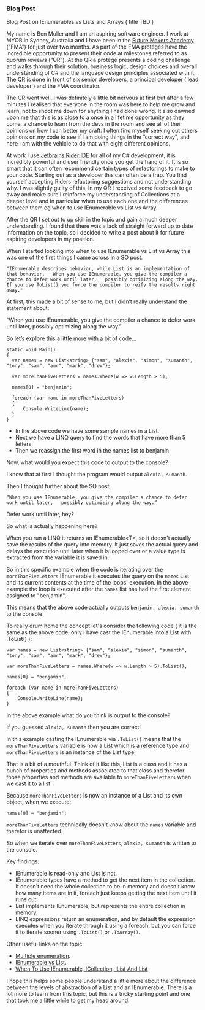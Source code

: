 ### Blog Post

Blog Post on IEnumerables vs Lists and Arrays ( title TBD )

My name is Ben Muller and I am an aspiring software engineer. I work at MYOB in Sydney, Australia and I have been in the [Future Makers Academy](https://www.myob.com/au/careers/graduate-program) (“FMA”) for just over two months. As part of the FMA protégés have the incredible opportunity to present their code at milestones referred to as quorum reviews (“QR”). At the QR a protégé presents a coding challenge and walks through their solution, business logic, design choices and overall understanding of C# and the language design principles associated with it. The QR is done in front of six senior developers, a principal developer ( lead developer ) and the FMA coordinator.

The QR went well, I was definitely a little bit nervous at first but after a few minutes I realised that everyone in the room was here to help me grow and learn, not to shoot me down for anything I had done wrong. It also dawned upon me that this is as close to a once in a lifetime opportunity as they come, a chance to learn from the devs in the room and see all of their opinions on how I can better my craft. I often find myself seeking out others opinions on my code to see if I am doing things in the “correct way", and here I am with the vehicle to do that with eight different opinions.

At work I use [Jetbrains Rider IDE](https://www.jetbrains.com/rider/) for all of my C# development, it is incredibly powerful and user friendly once you get the hang of it. It is so smart that it can often recommend certain types of refactorings to make to your code. Starting out as a developer this can often be a trap. You find yourself accepting Riders refactoring suggestions and not understanding why. I was slightly guilty of this. In my QR I received some feedback to go away and make sure I reinforce my understanding of Collections at a deeper level and in particular when to use each one and the differences between them eg when to use IEnumerable vs List vs Array. 

After the QR I set out to up skill in the topic and gain a much deeper understanding. I found that there was a lack of straight forward up to date information on the topic, so I decided to write a post about it for future aspiring developers in my position.

When I started looking into when to use  IEnumerable vs List vs Array this was one of the first things I came across in a SO post.

```
"IEnumerable describes behavior, while List is an implementation of that behavior.   When you use IEnumerable, you give the compiler a chance to defer work until later,   possibly optimizing along the way. If you use ToList() you force the compiler to reify the results right away."
```

At first, this made a bit of sense to me, but I didn’t really understand the statement about:

“When you use IEnumerable, you give the compiler a chance to defer work until later, possibly optimizing along the way.”

So let’s explore this a little more with a bit of code…

```
static void Main()
{
  var names = new List<string> {"sam", "alexia", "simon", "sumanth", "tony", "sam", "amr", "mark", "drew"};
  
  var moreThanFiveLetters = names.Where(w => w.Length > 5);
  
  names[0] = "benjamin";

  foreach (var name in moreThanFiveLetters)
  {
      Console.WriteLine(name);
  }
}
```

- In the above code we have some sample names in a List.
- Next we have a LINQ query to find the words that have more than 5 letters.
- Then we reassign the first word in the names list to benjamin.

Now, what would you expect this code to output to the console?

I know that at first I thought the program would output `alexia, sumanth`.

Then I thought further about the SO post.
```
“When you use IEnumerable, you give the compiler a chance to defer work until later,   possibly optimizing along the way.”
```

Defer work until later, hey?

So what is actually happening here? 

When you run a LINQ it returns an IEnumerable\<T>, so it doesn't actually save the results of the query into memory. It just saves the actual query and delays the execution until later when it is looped over or a value type is extracted from the variable it is saved in.

So in this specific example when the code is iterating over the `moreThanFiveLetters` IEnumerable it executes the query on the `names` List and its current contents at the time of the loops' execution. In the above example the loop is executed after the `names` list has had the first element assigned to "benjamin". 

This means that the above code actually outputs `benjamin, alexia, sumanth` to the console. 

To really drum home the concept let's consider the following code ( it is the same as the above code, only I have cast the IEnumerable into a List with .ToList() ):

```
var names = new List<string> {"sam", "alexia", "simon", "sumanth", "tony", "sam", "amr", "mark", "drew"};
            
var moreThanFiveLetters = names.Where(w => w.Length > 5).ToList();

names[0] = "benjamin";

foreach (var name in moreThanFiveLetters)
{
    Console.WriteLine(name);
}
```

In the above example what do you think is output to the console?

If you guessed `alexia, sumanth` then you are correct!

In this example casting the IEnumerable via `.ToList()` means that the `moreThanFiveLetters` variable is now a List which is a reference type and `moreThanFiveLetters` is an instance of the List type.

That is a bit of a mouthful. Think of it like this, List is a class and it has a bunch of properties and methods associated to that class and therefor those properties and methods are available to `moreThanFiveLetters` when we cast it to a list. 

Because `moreThanFiveLetters` is now an instance of a List and its own object, when we execute:

```
names[0] = "benjamin";
```

`moreThanFiveLetters` technically doesn't know about the `names` variable and therefor is unaffected.

So when we iterate over `moreThanFiveLetters`, `alexia, sumanth` is written to the console.

Key findings:
- IEnumerable is read-only and List is not.
- IEnumerable types have a method to get the next item in the collection. It doesn't need the whole collection to be in memory and doesn't know how many items are in it, foreach just keeps getting the next item until it runs out.
- List implements IEnumerable, but represents the entire collection in memory.
- LINQ expressions return an enumeration, and by default the expression executes when you iterate through it using a foreach, but you can force it to iterate sooner using `.ToList()` or `.ToArray()`.

Other useful links on the topic:
- [Multiple enumeration](http://twistedoakstudios.com/blog/Post7694_achieving-exponential-slowdown-by-enumerating-twice).
- [IEnumerable vs List](https://stackoverflow.com/questions/3628425/ienumerable-vs-list-what-to-use-how-do-they-work/3628462#3628462).
- [When To Use IEnumerable, ICollection, IList And List](https://www.claudiobernasconi.ch/2013/07/22/when-to-use-ienumerable-icollection-ilist-and-list/)

I hope this helps some people understand a little more about the difference between the levels of abstraction of a List and an IEnumerable. There is a lot more to learn from this topic, but this is a tricky starting point and one that took me a little while to get my head around. 





